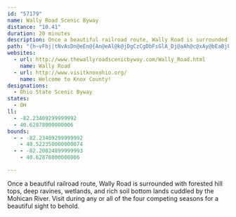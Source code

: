 ```yaml
---
id: "57179"
name: Wally Road Scenic Byway
distance: "10.41"
duration: 20 minutes
description: Once a beautiful railroad route, Wally Road is surrounded with forested hill tops, deep ravines, wetlands, and rich soil bottom lands cuddled by the Mohican River. Visit during any or all of the four competing seasons for a beautiful sight to behold.
path: "{h~vFbj|tNvAsDn@eEn@{An@eAl@k@jDgCzCgDbFsGlA_Dj@aAh@c@xAy@bEaBjFmBdCSx`A_@rB_@nCgAx@QzP_ArD]r@MfAg@hCmBpN}QfBwBp@YfCYbBw@b@BdA^^?TKvAgBvEEt@_@l@aA^qANmBEqBJy@~DsJ|BiEf@q@hD?pFvAxANrFClEZ~@?fBy@zC{Bb@QvAe@bEkB~Bo@|@MdAClA_@bBmA~Ay@|Bm@tBeB`D_AZ?|C\\xA\\|An@x@Lz`@W~@X|A|Ad@RbULzJDXR~@|Ab@XvHTbDAhCP|DO`GiBpGmGp@c@fC_AdTo@lCNzD|@nClA|EfBr@^n@r@~@b@fFl@~ADdKgDbB_@hCeB|AmAhAwAt@g@bAgBdDsAFXZXbFJdE~@pA@vB[hBk@bBeAfIsJzFaGrEaCrBYbGIvB[nHmB~j@_MlGaBbDgBb@Kz@D"
websites:
  - url: http://www.thewallyroadscenicbyway.com/Wally_Road.html
    name: Wally Road
  - url: http://www.visitknoxohio.org/
    name: Welcome to Knox County!
designations:
  - Ohio State Scenic Byway
states:
  - OH
ll:
  - -82.23409299999992
  - 40.62878000000006
bounds:
  - - -82.23409299999992
    - 40.522350000000074
  - - -82.20024899999993
    - 40.62878000000006

---
```


Once a beautiful railroad route, Wally Road is surrounded with forested hill tops, deep ravines, wetlands, and rich soil bottom lands cuddled by the Mohican River. Visit during any or all of the four competing seasons for a beautiful sight to behold.

